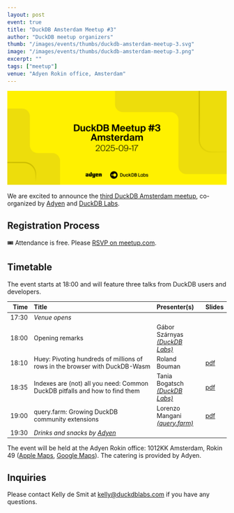 ```yaml
---
layout: post
event: true
title: "DuckDB Amsterdam Meetup #3"
author: "DuckDB meetup organizers"
thumb: "/images/events/thumbs/duckdb-amsterdam-meetup-3.svg"
image: "/images/events/thumbs/duckdb-amsterdam-meetup-3.png"
excerpt: ""
tags: ["meetup"]
venue: "Adyen Rokin office, Amsterdam"
---
```


<img src="/images/events/thumbs/duckdb-amsterdam-meetup-3.svg"
     alt="DuckDB Amsterdam Meetup Splashscreen"
     width="680"
     />

We are excited to announce the [third DuckDB Amsterdam meetup](https://www.meetup.com/duckdb/events/308780911/), co-organized by [Adyen](https://www.adyen.com/) and [DuckDB Labs](https://duckdblabs.com/).

## Registration Process

🎟️ Attendance is free. Please [RSVP on meetup.com](https://www.meetup.com/duckdb/events/308780911/).

## Timetable

The event starts at 18:00 and will feature three talks from DuckDB users and developers.

|  Time | Title                                                                       | Presenter(s)                                                 | Slides                                                                                                          |
| ----: | :-------------------------------------------------------------------------- | :----------------------------------------------------------- | --------------------------------------------------------------------------------------------------------------- |
| 17:30 | _Venue opens_                                                               |                                                              |                                                                                                                 |
| 18:00 | Opening remarks                                                             | Gábor Szárnyas<br>_[(DuckDB Labs)](https://duckdblabs.com/)_ |                                                                                                                 |
| 18:10 | Huey: Pivoting hundreds of millions of rows in the browser with DuckDB-Wasm | Roland Bouman                                                | [pdf](https://blobs.duckdb.org/events/duckdb-amsterdam-meetup3/roland-bouman-huey.pdf)                          |
| 18:35 | Indexes are (not) all you need: Common DuckDB pitfalls and how to find them | Tania Bogatsch<br>_[(DuckDB Labs)](https://duckdblabs.com/)_ | [pdf](https://blobs.duckdb.org/events/duckdb-amsterdam-meetup3/tania-bogatsch-indexes-are-not-all-you-need.pdf) |
| 19:00 | query.farm: Growing DuckDB community extensions                             | Lorenzo Mangani<br>_[(query.farm)](https://query.farm/)_     | [pdf](https://blobs.duckdb.org/events/duckdb-amsterdam-meetup3/lorenzo-mangani-query-farm.pdf)                  |
| 19:30 | _Drinks and snacks by [Adyen](https://www.adyen.com/)_                      |                                                              |                                                                                                                 |

The event will be held at the Adyen Rokin office: 1012KK Amsterdam, Rokin 49 ([Apple Maps](https://maps.apple.com/place?address=Rokin%2049,%201012%20KK%20Amsterdam,%20Netherlands&coordinate=52.371375,4.893167&name=Adyen%20Rokin%20Office&place-id=I9267DC82A95CF006&map=explore), [Google Maps](https://maps.app.goo.gl/MCHMGtjFi7SD8QBb7)).
The catering is provided by Adyen.

## Inquiries

Please contact Kelly de Smit at [kelly@duckdblabs.com](mailto:kelly@duckdblabs.com) if you have any questions.
